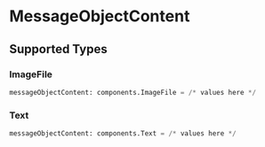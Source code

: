 # MessageObjectContent


## Supported Types

### ImageFile

```python
messageObjectContent: components.ImageFile = /* values here */
```

### Text

```python
messageObjectContent: components.Text = /* values here */
```

